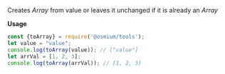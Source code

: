 
Creates *Array* from value or leaves it unchanged if it is already an *Array*

__Usage__
```javascript
const {toArray} = require('@osmium/tools');
let value = "value";
console.log(toArray(value)); // ["value"]
let arrVal = [1, 2, 3];
console.log(toArray(arrVal)); // [1, 2, 3]
```
